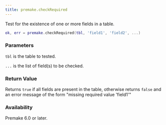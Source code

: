 ```yaml
---
title: premake.checkRequired
---
```


Test for the existence of one or more fields in a table.

```lua
ok, err = premake.checkRequired(tbl, 'field1', 'field2', ...)
```

### Parameters

`tbl` is the table to tested.

`...` is the list of field(s) to be checked.

### Return Value

Returns `true` if all fields are present in the table, otherwise returns `false` and an error message of the form "missing required value 'field1'"

### Availability

Premake 6.0 or later.
